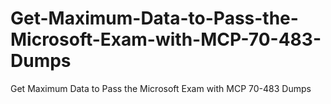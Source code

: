 # Get-Maximum-Data-to-Pass-the-Microsoft-Exam-with-MCP-70-483-Dumps
Get Maximum Data to Pass the Microsoft Exam with MCP 70-483 Dumps
